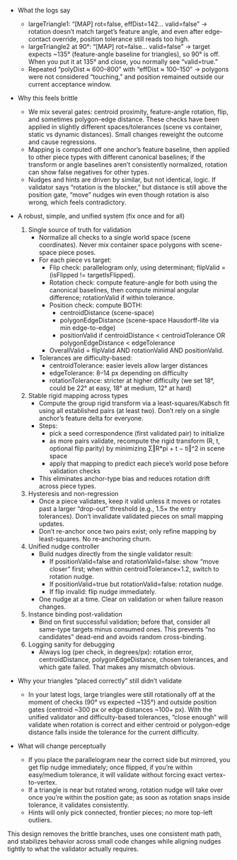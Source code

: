 - What the logs say
  - largeTriangle1: “[MAP] rot=false, effDist=142… valid=false” → rotation doesn’t match target’s feature angle, and even after edge-contact override, position tolerance still reads too high.
  - largeTriangle2 at 90°: “[MAP] rot=false… valid=false” → target expects ~135° (feature-angle baseline for triangles), so 90° is off. When you put it at 135° and close, you normally see “valid=true.”
  - Repeated “polyDist ≈ 600–800” with “effDist ≈ 100–150” → polygons were not considered “touching,” and position remained outside our current acceptance window.

- Why this feels brittle
  - We mix several gates: centroid proximity, feature-angle rotation, flip, and sometimes polygon-edge distance. These checks have been applied in slightly different spaces/tolerances (scene vs container, static vs dynamic distances). Small changes reweight the outcome and cause regressions.
  - Mapping is computed off one anchor’s feature baseline, then applied to other piece types with different canonical baselines; if the transform or angle baselines aren’t consistently normalized, rotation can show false negatives for other types.
  - Nudges and hints are driven by similar, but not identical, logic. If validator says “rotation is the blocker,” but distance is still above the position gate, “move” nudges win even though rotation is also wrong, which feels contradictory.

- A robust, simple, and unified system (fix once and for all)
  1) Single source of truth for validation
     - Normalize all checks to a single world space (scene coordinates). Never mix container space polygons with scene-space piece poses.
     - For each piece vs target:
       - Flip check: parallelogram only, using determinant; flipValid = (isFlipped != targetIsFlipped).
       - Rotation check: compute feature-angle for both using the canonical baselines, then compute minimal angular difference; rotationValid if within tolerance.
       - Position check: compute BOTH:
         - centroidDistance (scene-space)
         - polygonEdgeDistance (scene-space Hausdorff-lite via min edge-to-edge)
         - positionValid if centroidDistance < centroidTolerance OR polygonEdgeDistance < edgeTolerance
       - OverallValid = flipValid AND rotationValid AND positionValid.
     - Tolerances are difficulty-based:
       - centroidTolerance: easier levels allow larger distances
       - edgeTolerance: 8–14 px depending on difficulty
       - rotationTolerance: stricter at higher difficulty (we set 18°, could be 22° at easy, 18° at medium, 12° at hard)
  2) Stable rigid mapping across types
     - Compute the group rigid transform via a least-squares/Kabsch fit using all established pairs (at least two). Don’t rely on a single anchor’s feature delta for everyone.
     - Steps:
       - pick a seed correspondence (first validated pair) to initialize
       - as more pairs validate, recompute the rigid transform (R, t, optional flip parity) by minimizing Σ‖R*pi + t − ti‖^2 in scene space
       - apply that mapping to predict each piece’s world pose before validation checks
     - This eliminates anchor-type bias and reduces rotation drift across piece types.
  3) Hysteresis and non-regression
     - Once a piece validates, keep it valid unless it moves or rotates past a larger “drop-out” threshold (e.g., 1.5× the entry tolerances). Don’t invalidate validated pieces on small mapping updates.
     - Don’t re-anchor once two pairs exist; only refine mapping by least-squares. No re-anchoring churn.
  4) Unified nudge controller
     - Build nudges directly from the single validator result:
       - If positionValid=false and rotationValid=false: show “move closer” first; when within centroidTolerance×1.2, switch to rotation nudge.
       - If positionValid=true but rotationValid=false: rotation nudge.
       - If flip invalid: flip nudge immediately.
     - One nudge at a time. Clear on validation or when failure reason changes.
  5) Instance binding post-validation
     - Bind on first successful validation; before that, consider all same-type targets minus consumed ones. This prevents “no candidates” dead-end and avoids random cross-binding.
  6) Logging sanity for debugging
     - Always log (per check, in degrees/px): rotation error, centroidDistance, polygonEdgeDistance, chosen tolerances, and which gate failed. That makes any mismatch obvious.

- Why your triangles “placed correctly” still didn’t validate
  - In your latest logs, large triangles were still rotationally off at the moment of checks (90° vs expected ~135°) and outside position gates (centroid ~300 px or edge distances ~100+ px). With the unified validator and difficulty-based tolerances, “close enough” will validate when rotation is correct and either centroid or polygon-edge distance falls inside the tolerance for the current difficulty.

- What will change perceptually
  - If you place the parallelogram near the correct side but mirrored, you get flip nudge immediately; once flipped, if you’re within easy/medium tolerance, it will validate without forcing exact vertex-to-vertex.
  - If a triangle is near but rotated wrong, rotation nudge will take over once you’re within the position gate; as soon as rotation snaps inside tolerance, it validates consistently.
  - Hints will only pick connected, frontier pieces; no more top-left outliers.

This design removes the brittle branches, uses one consistent math path, and stabilizes behavior across small code changes while aligning nudges tightly to what the validator actually requires.